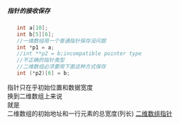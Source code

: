 ##### 指针的接收保存
```c
   int a[10];
   int b[5][6];
   //一维数组用一个普通指针保存没问题
   int *p1 = a;
   //int **p2 = b;incompatible pointer type
   //不正确的指针类型
   //二维数组必须要用下面这种方式保存
   int (*p2)[6] = b;
```
指针只在乎初始位置和数据宽度  
换到二维数组上来说  
就是  
二维数组的初始地址和一行元素的总宽度(列长)
[二维数组指针](数组#####数组指针)